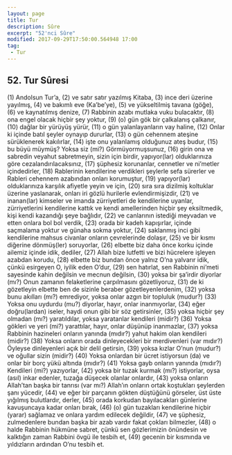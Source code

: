 ```yaml
---
layout: page
title: Tur
description: Sûre
excerpt: "52'nci Sûre"
modified: 2017-09-29T17:50:00.564948 17:00
tag: 
 - Tur
---
```


## 52. Tur Sûresi

(1) Andolsun Tur’a,
(2) ve satır satır yazılmış Kitaba,
(3) ince deri üzerine yayılmış,
(4) ve bakımlı eve (Ka’be’ye),
(5) ve yükseltilmiş tavana (göğe),	
(6) ve kaynatılmış denize, 
(7) Rabbinin azabı mutlaka vuku bulacaktır,
(8) ona engel olacak hiçbir şey yoktur,
(9) (o) gün gök bir çalkalanış çalkanır,
(10) dağlar bir yürüyüş yürür,
(11) o gün yalanlayanların vay haline,
(12) Onlar ki içinde batıl şeyler oynayıp dururlar,
(13) o gün cehennem ateşine sürüklenerek kakılırlar,
(14) işte onu yalanlamış olduğunuz ateş budur,
(15) bu büyü müymüş? Yoksa siz (mi?) Görmüyormuşsunuz,
(16) girin ona ve sabredin veyahut sabretmeyin, sizin için birdir, yapıyor(lar) olduklarınıza göre cezalandırılacaksınız,
(17) şüphesiz korunanlar, cennetler ve ni’metler içindedirler, 
(18) Rablerinin kendilerine verdikleri şeylerle sefa sürerler ve Rableri cehennem azabından onları korumuştur,
(19) yapıyor(lar) olduklarınıza karşılık afiyetle yeyin ve için,
(20) sıra sıra dizilmiş koltuklar üzerine yaslanarak, onları iri gözlü hurilerle evlendirmişizdir,
(21) ve inanan(lar) kimseler ve imanda zürriyetleri de kendilerine uyanlar, zürriyetlerini kendilerine kattık ve kendi amellerinden hiçbir şey eksiltmedik, kişi kendi kazandığı şeye bağlıdır,
(22) ve canlarının istediği meyvadan ve etten onlara bol bol verdik,
(23) orada bir kadeh kapışırlar, içinde saçmalama yoktur ve günaha sokma yoktur,
(24) saklanmış inci gibi kendilerine mahsus civanlar onların çevrelerinde dolaşır,
(25) ve bir kısmı diğerine dönmüş(ler) soruyorlar,
(26) elbette biz daha önce korku içinde ailemiz içinde idik, dediler,
(27) Allah bize lutfetti ve bizi hücrelere işleyen azabdan korudu,
(28) elbette biz bundan önce yalnız O’na yalvarır idik, çünkü esirgeyen O, iyilik eden O’dur,
(29) sen hatırlat, sen Rabbinin ni’meti sayesinde kahin değilsin ve mecnun değilsin,
(30) yoksa bir şa’irdir diyorlar (mı?) Onun zamanın felaketlerine çarpılmasını gözetliyoruz,
(31) de ki gözetleyin elbette ben de sizinle beraber gözetleyenlerdenim,
(32) yoksa bunu akılları (mı?) emrediyor, yoksa onlar azgın bir topluluk (mudur?)
(33) Yoksa onu uydurdu (mu?) diyorlar, hayır, onlar inanmıyorlar,
(34) eğer doğru(lardan) iseler, haydi onun gibi bir söz getirsinler, 
(35) yoksa hiçbir şey olmadan (mı?) yaratıldılar, yoksa yaratanlar kendileri (midir?)
(36) Yoksa gökleri ve yeri (mi?) yarattılar, hayır, onlar düşünüp inanmazlar,
(37) yoksa Rabbinin hazineleri onların yanında (mıdır?) yahut hakim olan kendileri (midir?)
(38) Yoksa onların orada dinleyecekleri bir merdivenleri (var mıdır?) Öyleyse dinleyenleri açık bir delil  getirsin,
(39) yoksa kızlar O’nun (mudur?) ve oğullar sizin (midir?)
(40) Yoksa onlardan bir ücret istiyorsun (da) ve onlar bir borç yükü altında (mıdır?)
(41) Yoksa gayb onların yanında (mıdır?) Kendileri (mi?) yazıyorlar,
(42) yoksa bir tuzak kurmak (mı?) istiyorlar, oysa (asıl) inkar edenler, tuzağa düşecek olanlar onlardır,
(43) yoksa onların Allah’tan başka bir tanrısı (var mı?) Allah’ın onların ortak koştukları şeylerden şanı yücedir,
(44) ve eğer bir parçanın gökten düştüğünü görseler, üst üste yığılmış bulutlardır, derler,
(45) orada korkudan bayılacakları günlerine kavuşuncaya kadar onları bırak, 
(46) (o) gün tuzakları kendilerine hiçbir (yarar) sağlamaz ve onlara yardım edilecek değildir, 
(47) ve şüphesiz, zulmedenlere bundan başka bir azab vardır fakat çokları bilmezler,
(48) o halde Rabbinin hükmüne sabret, çünkü sen gözlerimizin önündesin ve kalktığın zaman Rabbini övgü ile tesbih et,
(49) gecenin bir kısmında ve yıldızların ardından O’nu tesbih et. 
